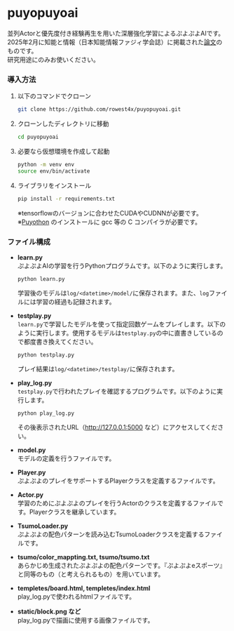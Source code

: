 # puyopuyoai

並列Actorと優先度付き経験再生を用いた深層強化学習によるぷよぷよAIです。  
2025年2月に知能と情報（日本知能情報ファジィ学会誌）に掲載された[論文](https://doi.org/10.3156/jsoft.37.1_501)のものです。  
研究用途にのみお使いください。

### 導入方法

1. 以下のコマンドでクローン
    ```bash
    git clone https://github.com/rowest4x/puyopuyoai.git
    ```
1. クローンしたディレクトリに移動
    ```bash
    cd puyopuyoai
    ```
1. 必要なら仮想環境を作成して起動
    ```bash
    python -m venv env
    source env/bin/activate
    ```

1. ライブラリをインストール
    ```bash
    pip install -r requirements.txt
    ```
    ※tensorflowのバージョンに合わせたCUDAやCUDNNが必要です。  
    ※[Puyothon](https://github.com/rowest4x/puyothon.git) のインストールに gcc 等の C コンパイラが必要です。

### ファイル構成

- **learn.py**  
    ぷよぷよAIの学習を行うPythonプログラムです。以下のように実行します。  
    ```
    python learn.py
    ```
    学習後のモデルは`log/<datetime>/model/`に保存されます。また、`log`ファイルには学習の経過も記録されます。  

- **testplay.py**  
    `learn.py`で学習したモデルを使って指定回数ゲームをプレイします。以下のように実行します。使用するモデルは`testplay.py`の中に直書きしているので都度書き換えてください。  
    ```
    python testplay.py
    ```
    プレイ結果は`log/<datetime>/testplay/`に保存されます。  

- **play_log.py**  
    `testplay.py`で行われたプレイを確認するプログラムです。以下のように実行します。  
    ```
    python play_log.py
    ```
    その後表示されたURL（http://127.0.0.1:5000 など）にアクセスしてください。  

- **model.py**  
    モデルの定義を行うファイルです。  

- **Player.py**  
    ぷよぷよのプレイをサポートするPlayerクラスを定義するファイルです。  

- **Actor.py**  
    学習のためにぷよぷよのプレイを行うActorのクラスを定義するファイルです。Playerクラスを継承しています。  

- **TsumoLoader.py**  
    ぷよぷよの配色パターンを読み込むTsumoLoaderクラスを定義するファイルです。  

- **tsumo/color_mappting.txt, tsumo/tsumo.txt**  
    あらかじめ生成されたぷよぷよの配色パターンです。『ぷよぷよeスポーツ』と同等のもの（と考えられるもの）を用いています。  

- **templetes/board.html, templetes/index.html**  
    play_log.pyで使われるhtmlファイルです。  

- **static/block.png など**  
    play_log.pyで描画に使用する画像ファイルです。  
